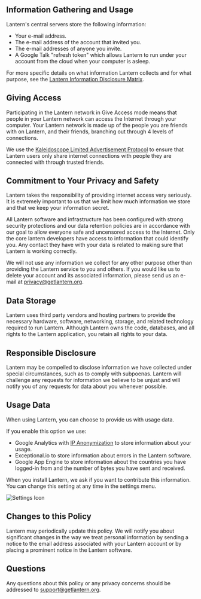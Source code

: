## <a name="information-gathering-and-usage"></a>Information Gathering and Usage
Lantern's central servers store the following information:

* Your e-mail address.
* The e-mail address of the account that invited you.
* The e-mail addresses of anyone you invite.
* A Google Talk "refresh token" which allows Lantern to run under your account from the cloud when your computer is asleep.

For more specific details on what information Lantern collects and for what purpose, see the <a href="https://docs.google.com/a/getlantern.org/spreadsheet/pub?key=0Ap6nn0WEcFTRdHUtTm9GcFpsNFpoOGFXQlBfODN4TkE&single=true&gid=0&output=html" target="_blank">Lantern Information Disclosure Matrix</a>.

## Giving Access
Participating in the Lantern network in Give Access mode means that people in your Lantern network can access the Internet through your computer. Your Lantern network is made up of the people you are friends with on Lantern, and their friends, branching out through 4 levels of connections.

We use the [Kaleidoscope Limited Advertisement Protocol](https://github.com/getlantern/kaleidoscope#kaleidoscope-limited-advertisement-protocol) to ensure that Lantern users only share internet connections with people they are connected with through trusted friends.

## <a name="commitment"></a>Commitment to Your Privacy and Safety
Lantern takes the responsibility of providing internet access very seriously. It is extremely important to us that we limit how much information we store and that we keep your information secret.

All Lantern software and infrastructure has been configured with strong security protections and our data retention policies are in accordance with our goal to allow everyone safe and uncensored access to the Internet. Only the core lantern developers have access to information that could identify you. Any contact they have with your data is related to making sure that Lantern is working correctly.

We will not use any information we collect for any other purpose other than providing the Lantern service to you and others. If you would like us to delete your account and its associated information, please send us an e-mail at privacy@getlantern.org.

## <a name="data-storage"></a>Data Storage
Lantern uses third party vendors and hosting partners to provide the necessary hardware, software, networking, storage, and related technology required to run Lantern. Although Lantern owns the code, databases, and all rights to the Lantern application, you retain all rights to your data.

## <a name="responsible-disclosure"></a>Responsible Disclosure
Lantern may be compelled to disclose information we have collected under special circumstances, such as to comply with subpoenas. Lantern will challenge any requests for information we believe to be unjust and will notify you of any requests for data about you whenever possible.

## <a name="optional-information"></a>Usage Data
When using Lantern, you can choose to provide us with usage data.

If you enable this option we use:

* Google Analytics with [IP Anonymization](https://support.google.com/analytics/answer/2763052?hl=en) to store information about your usage.
* Exceptional.io to store information about errors in the Lantern software.
* Google App Engine to store information about the countries you have logged-in from and the number of bytes you have sent and received.

When you install Lantern, we ask if you want to contribute this information. You can change this setting at any time in the settings menu.

![Settings Icon](https://dl.dropboxusercontent.com/u/253631/Lantern_Settings_Icon_Crop.png)

## <a name="changes"></a>Changes to this Policy
Lantern may periodically update this policy. We will notify you about significant changes in the way we treat personal information by sending a notice to the email address associated with your Lantern account or by placing a prominent notice in the Lantern software.

## <a name="questions"></a>Questions
Any questions about this policy or any privacy concerns should be addressed to support@getlantern.org.